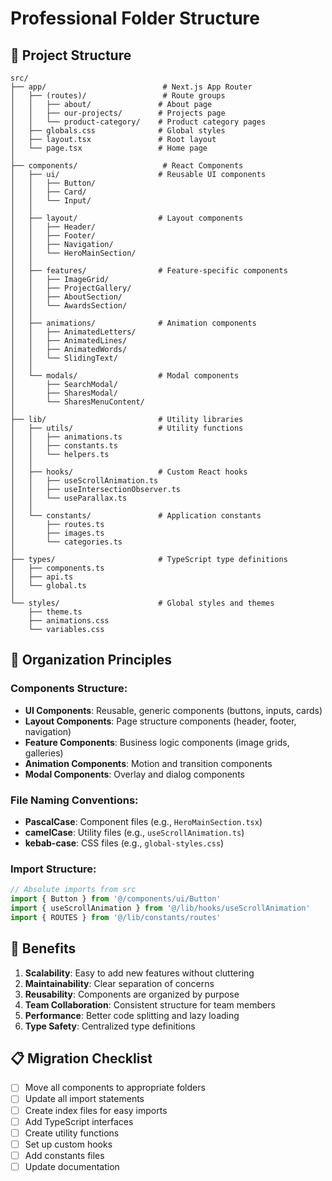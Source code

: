 # Professional Folder Structure

## 📁 Project Structure

```
src/
├── app/                          # Next.js App Router
│   ├── (routes)/                 # Route groups
│   │   ├── about/               # About page
│   │   ├── our-projects/        # Projects page
│   │   └── product-category/    # Product category pages
│   ├── globals.css              # Global styles
│   ├── layout.tsx               # Root layout
│   └── page.tsx                 # Home page
│
├── components/                   # React Components
│   ├── ui/                      # Reusable UI components
│   │   ├── Button/
│   │   ├── Card/
│   │   └── Input/
│   │
│   ├── layout/                  # Layout components
│   │   ├── Header/
│   │   ├── Footer/
│   │   ├── Navigation/
│   │   └── HeroMainSection/
│   │
│   ├── features/                # Feature-specific components
│   │   ├── ImageGrid/
│   │   ├── ProjectGallery/
│   │   ├── AboutSection/
│   │   └── AwardsSection/
│   │
│   ├── animations/              # Animation components
│   │   ├── AnimatedLetters/
│   │   ├── AnimatedLines/
│   │   ├── AnimatedWords/
│   │   └── SlidingText/
│   │
│   └── modals/                  # Modal components
│       ├── SearchModal/
│       ├── SharesModal/
│       └── SharesMenuContent/
│
├── lib/                         # Utility libraries
│   ├── utils/                   # Utility functions
│   │   ├── animations.ts
│   │   ├── constants.ts
│   │   └── helpers.ts
│   │
│   ├── hooks/                   # Custom React hooks
│   │   ├── useScrollAnimation.ts
│   │   ├── useIntersectionObserver.ts
│   │   └── useParallax.ts
│   │
│   └── constants/               # Application constants
│       ├── routes.ts
│       ├── images.ts
│       └── categories.ts
│
├── types/                       # TypeScript type definitions
│   ├── components.ts
│   ├── api.ts
│   └── global.ts
│
└── styles/                      # Global styles and themes
    ├── theme.ts
    ├── animations.css
    └── variables.css
```

## 🎯 Organization Principles

### **Components Structure:**
- **UI Components**: Reusable, generic components (buttons, inputs, cards)
- **Layout Components**: Page structure components (header, footer, navigation)
- **Feature Components**: Business logic components (image grids, galleries)
- **Animation Components**: Motion and transition components
- **Modal Components**: Overlay and dialog components

### **File Naming Conventions:**
- **PascalCase**: Component files (e.g., `HeroMainSection.tsx`)
- **camelCase**: Utility files (e.g., `useScrollAnimation.ts`)
- **kebab-case**: CSS files (e.g., `global-styles.css`)

### **Import Structure:**
```typescript
// Absolute imports from src
import { Button } from '@/components/ui/Button'
import { useScrollAnimation } from '@/lib/hooks/useScrollAnimation'
import { ROUTES } from '@/lib/constants/routes'
```

## 🚀 Benefits

1. **Scalability**: Easy to add new features without cluttering
2. **Maintainability**: Clear separation of concerns
3. **Reusability**: Components are organized by purpose
4. **Team Collaboration**: Consistent structure for team members
5. **Performance**: Better code splitting and lazy loading
6. **Type Safety**: Centralized type definitions

## 📋 Migration Checklist

- [ ] Move all components to appropriate folders
- [ ] Update all import statements
- [ ] Create index files for easy imports
- [ ] Add TypeScript interfaces
- [ ] Create utility functions
- [ ] Set up custom hooks
- [ ] Add constants files
- [ ] Update documentation 